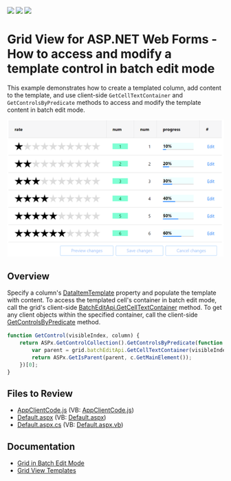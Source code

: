 <!-- default badges list -->
![](https://img.shields.io/endpoint?url=https://codecentral.devexpress.com/api/v1/VersionRange/128533050/17.1.3%2B)
[![](https://img.shields.io/badge/Open_in_DevExpress_Support_Center-FF7200?style=flat-square&logo=DevExpress&logoColor=white)](https://supportcenter.devexpress.com/ticket/details/T506160)
[![](https://img.shields.io/badge/📖_How_to_use_DevExpress_Examples-e9f6fc?style=flat-square)](https://docs.devexpress.com/GeneralInformation/403183)
<!-- default badges end -->
# Grid View for ASP.NET Web Forms - How to access and modify a template control in batch edit mode

This example demonstrates how to create a templated column, add content to the template, and use client-side `GetCellTextContainer` and `GetControlsByPredicate` methods to access and modify the template content in batch edit mode.

![Access and modify template control in batch mode](ModifyTemplateControls.png)

## Overview

Specify a column's [DataItemTemplate](https://docs.devexpress.com/AspNet/DevExpress.Web.GridViewDataColumn.DataItemTemplate) property and populate the template with content. To access the templated cell's container in batch edit mode, call the grid's client-side [BatchEditApi.GetCellTextContainer](https://docs.devexpress.com/AspNet/js-ASPxClientGridViewBatchEditApi.GetCellTextContainer(visibleIndex-columnFieldNameOrId)) method. To get any client objects within the specified container, call the client-side [GetControlsByPredicate](https://docs.devexpress.com/AspNet/js-ASPxClientControlCollection.GetControlsByPredicate(predicate)) method.

```js
function GetControl(visibleIndex, column) {
    return ASPx.GetControlCollection().GetControlsByPredicate(function (c) {
        var parent = grid.batchEditApi.GetCellTextContainer(visibleIndex, column);
        return ASPx.GetIsParent(parent, c.GetMainElement());
    })[0];
}
```

## Files to Review

* [AppClientCode.js](./CS/AppClientCode.js) (VB: [AppClientCode.js](./VB/AppClientCode.js))
* [Default.aspx](./CS/Default.aspx) (VB: [Default.aspx](./VB/Default.aspx))
* [Default.aspx.cs](./CS/Default.aspx.cs) (VB: [Default.aspx.vb](./VB/Default.aspx.vb))

## Documentation

* [Grid in Batch Edit Mode](https://docs.devexpress.com/AspNet/16443/components/grid-view/concepts/edit-data/batch-edit-mode)
* [Grid View Templates](https://docs.devexpress.com/AspNet/3718/components/grid-view/concepts/templates)
